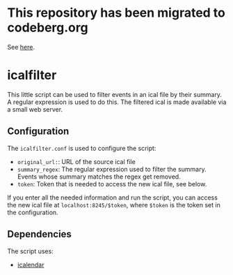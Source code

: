 # This repository has been migrated to codeberg.org
See [here](https://codeberg.org/PatrickJosh/icalfilter).

# icalfilter

This little script can be used to filter events in an ical file by their summary.
A regular expression is used to do this.
The filtered ical is made available via a small web server.

## Configuration

The `icalfilter.conf` is used to configure the script:

- `original_url:`: URL of the source ical file
- `summary_regex`: The regular expression used to filter the summary. Events whose summary matches the regex get removed.
- `token`: Token that is needed to access the new ical file, see below.

If you enter all the needed information and run the script, you can access the new ical file at `localhost:8245/$token`, where `$token` is the token set in the configuration.

## Dependencies

The script uses: 

- [icalendar](https://github.com/collective/icalendar)
